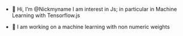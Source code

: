 - 👋 Hi, I’m @Nickmyname
 I am interest in Js; in particular in Machine Learning with Tensorflow.js

- 💞️ I am working on a machine learning with non numeric weights


<!---
Nickmyname/Nickmyname is a ✨ special ✨ repository because its `README.md` (this file) appears on your GitHub profile.
You can click the Preview link to take a look at your changes.
--->
